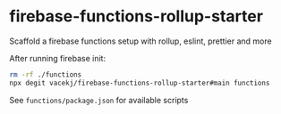 # firebase-functions-rollup-starter

Scaffold a firebase functions setup with rollup, eslint, prettier and more

After running firebase init:
```bash
rm -rf ./functions
npx degit vacekj/firebase-functions-rollup-starter#main functions
```

See `functions/package.json` for available scripts
